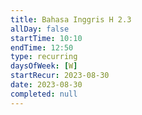 ```yaml
---
title: Bahasa Inggris H 2.3
allDay: false
startTime: 10:10
endTime: 12:50
type: recurring
daysOfWeek: [W]
startRecur: 2023-08-30
date: 2023-08-30
completed: null
---
```

